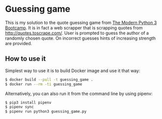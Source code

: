 # Guessing game

This is my solution to the quote guessing game from [The Modern Python 3 Bootcamp].
It is in fact a web scrapper that is scrapping quotes from http://quotes.toscrape.com/.
User is prompted to guess the author of a randomly chosen quote. On incorrect guesses hints of increasing strength are provided.


## How to use it

Simplest way to use it is to build Docker image and use it that way:
```sh
$ docker build --pull -t guessing_game .
$ docker run --rm -ti guessing_game
```

Alternatively, you can also run it from the command line by using pipenv:
```sh
$ pip3 install pipenv
$ pipenv sync
$ pipenv run python3 guessing_game.py
```


[//]: # (references)

   [The Modern Python 3 Bootcamp]: <https://www.udemy.com/course/the-modern-python3-bootcamp/>
